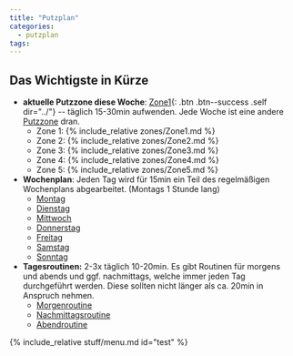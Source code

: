 ```yaml
---
title: "Putzplan"
categories:
  - putzplan
tags:
---
```


<!--more-->
## Das Wichtigste in Kürze
* **aktuelle Putzzone diese Woche**: [Zone<span class="ppzone">1</span>](){: .btn .btn--success .self dir="../"} -- täglich 15-30min aufwenden. Jede Woche ist eine andere [Putzzone](../Putzzonen) dran.
  * Zone 1: {%  include_relative zones/Zone1.md %}
  * Zone 2: {%  include_relative zones/Zone2.md %}
  * Zone 3: {%  include_relative zones/Zone3.md %}
  * Zone 4: {%  include_relative zones/Zone4.md %}
  * Zone 5: {%  include_relative zones/Zone5.md %}
* **Wochenplan**: Jeden Tag wird für 15min ein Teil des regelmäßigen Wochenplans abgearbeitet. (Montags 1 Stunde lang)
	* [Montag](../Montag)
	* [Dienstag](../Dienstag)
	* [Mittwoch](../Mittwoch)
	* [Donnerstag](../Donnerstag)
	* [Freitag](../Freitag)
	* [Samstag](../Samstag)
	* [Sonntag](../Sonntag)
*   **Tagesroutinen:** 2-3x täglich 10-20min. Es gibt Routinen für morgens und abends und ggf. nachmittags, welche immer jeden Tag durchgeführt werden. Diese sollten nicht länger als ca. 20min in Anspruch nehmen.
    -   [Morgenroutine](../Morgenroutine)
    -   [Nachmittagsroutine](../Nachmittagsroutine)
    -   [Abendroutine](../Abendroutine)

<!--more-->
{%  include_relative stuff/menu.md id="test" %}



<!--stackedit_data:
eyJoaXN0b3J5IjpbLTE2NDIwMzU0OTIsLTExMDY2MTkwNSwtMT
A5NTg2NTk5MywtOTAzMzU0NDU2LDg0NzQ2NzA5OF19
-->